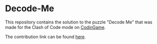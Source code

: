 # Decode-Me

This repository contains the solution to the puzzle "Decode Me" that was made for the Clash of Code mode on [CodinGame](https://www.codingame.com).

The contribution link can be found [here](https://www.codingame.com/contribute/view/832ff572b5be085add926260a18fa6d7323).
